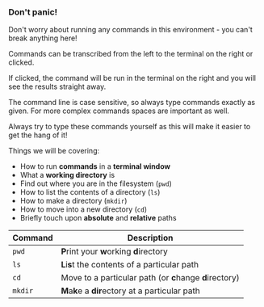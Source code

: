 ### Don't panic!

Don't worry about running any commands in this environment - you can't break 
anything here!


Commands can be transcribed from the left to the terminal on the right or 
clicked.  

If clicked, the command will be run in the terminal on the right and 
you will see the results straight away.  

The command line is case sensitive, so always type commands exactly as given. 
For more complex commands spaces are important as well.

Always try to type these commands yourself as this will make it easier to 
get the hang of it!

Things we will be covering:


* How to run **commands** in a **terminal window**
* What a **working directory** is
* Find out where you are in the filesystem (`pwd`)
* How to list the contents of a directory (`ls`)
* How to make a directory (`mkdir`)
* How to move into a new directory (`cd`)
* Briefly touch upon **absolute** and **relative** paths

|Command|Description|
|-------|----------|
|`pwd`| **P**rint your **w**orking **d**irectory|
|`ls`| **L**i**s**t the contents of a particular path|
|`cd`| Move to a particular path (or **c**hange **d**irectory)|
|`mkdir`| **M**a**k**e a **dir**ectory at a particular path|
